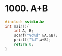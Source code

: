# 1000. A+B
```c++
#include <stdio.h>
int main(){
    int A, B;
    scanf("%d%d",&A,&B);
    printf("%d",A+B);
    return 0;
}
```